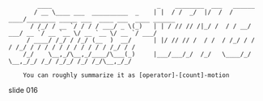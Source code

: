             ____                             _    ________  ___   ______
           / __ \____ ___  __________  _    | |  / /  _/  |/  /  / ____/________ _____ ___  ____ ___  ____ ______
          / /_/ / __ `/ / / / ___/ _ \(_)   | | / // // /|_/ /  / / __/ ___/ __ `/ __ `__ \/ __ `__ \/ __ `/ ___/
         / ____/ /_/ / /_/ (__  )  __/      | |/ // // /  / /  / /_/ / /  / /_/ / / / / / / / / / / / /_/ / /
        /_/    \__,_/\__,_/____/\___(_)     |___/___/_/  /_/   \____/_/   \__,_/_/ /_/ /_/_/ /_/ /_/\__,_/_/

        You can roughly summarize it as [operator]-[count]-motion
















































































slide 016

